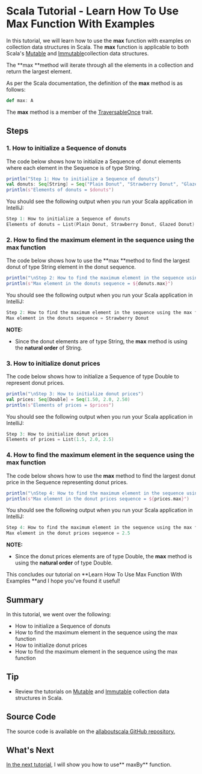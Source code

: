 # Scala Tutorial - Learn How To Use Max Function With Examples


In this tutorial, we will learn how to use the **max** function with examples on collection data structures in Scala. The **max** function is applicable to both Scala's [Mutable](http://allaboutscala.com/tutorials/chapter-7-beginner-tutorial-using-scala-mutable-collection/) and [Immutable](http://allaboutscala.com/tutorials/chapter-6-beginner-tutorial-using-scala-immutable-collection/)collection data structures.

 

The **max **method will iterate through all the elements in a collection and return the largest element.

 

As per the Scala documentation, the definition of the **max** method is as follows:

```scala
def max: A

```

 

The **max** method is a member of the [TraversableOnce](http://www.scala-lang.org/api/current/scala/collection/TraversableOnce.html) trait.

## Steps

### 1. How to initialize a Sequence of donuts

The code below shows how to initialize a Sequence of donut elements where each element in the Sequence is of type String.

```scala
println("Step 1: How to initialize a Sequence of donuts")
val donuts: Seq[String] = Seq("Plain Donut", "Strawberry Donut", "Glazed Donut")
println(s"Elements of donuts = $donuts")

```

 

You should see the following output when you run your Scala application in IntelliJ:

```scala
Step 1: How to initialize a Sequence of donuts
Elements of donuts = List(Plain Donut, Strawberry Donut, Glazed Donut)

```

 

### 2. How to find the maximum element in the sequence using the max function

The code below shows how to use the **max **method to find the largest donut of type String element in the donut sequence.

```scala
println("\nStep 2: How to find the maximum element in the sequence using the max function")
println(s"Max element in the donuts sequence = ${donuts.max}")


```

You should see the following output when you run your Scala application in IntelliJ:

```scala
Step 2: How to find the maximum element in the sequence using the max function
Max element in the donuts sequence = Strawberry Donut

```

**NOTE:**

- Since the donut elements are of type String, the **max** method is using the **natural order** of String.

### 3. How to initialize donut prices

The code below shows how to initialize a Sequence of type Double to represent donut prices.

```scala
println("\nStep 3: How to initialize donut prices")
val prices: Seq[Double] = Seq(1.50, 2.0, 2.50)
println(s"Elements of prices = $prices")


```

You should see the following output when you run your Scala application in IntelliJ:

```scala
Step 3: How to initialize donut prices
Elements of prices = List(1.5, 2.0, 2.5)

```

 

### 4. How to find the maximum element in the sequence using the max function

The code below shows how to use the **max** method to find the largest donut price in the Sequence representing donut prices.

```scala
println("\nStep 4: How to find the maximum element in the sequence using the max function")
println(s"Max element in the donut prices sequence = ${prices.max}")


```

You should see the following output when you run your Scala application in IntelliJ:

```scala
Step 4: How to find the maximum element in the sequence using the max function
Max element in the donut prices sequence = 2.5

```

**NOTE:**

- Since the donut prices elements are of type Double, the **max** method is using the **natural order** of type Double.

This concludes our tutorial on **Learn How To Use Max Function With Examples **and I hope you've found it useful!

 

## Summary

In this tutorial, we went over the following:

- How to initialize a Sequence of donuts
- How to find the maximum element in the sequence using the max function
- How to initialize donut prices
- How to find the maximum element in the sequence using the max function

## Tip

- Review the tutorials on [Mutable](http://allaboutscala.com/tutorials/chapter-7-beginner-tutorial-using-scala-mutable-collection/) and [Immutable](http://allaboutscala.com/tutorials/chapter-6-beginner-tutorial-using-scala-immutable-collection/) collection data structures in Scala.

## Source Code

The source code is available on the [allaboutscala GitHub repository.](https://github.com/nadimbahadoor/allaboutscala)

 

## What's Next

[In the next tutorial](http://allaboutscala.com/tutorials/chapter-8-beginner-tutorial-using-scala-collection-functions/scala-maxby-example/), I will show you how to use** maxBy** function.